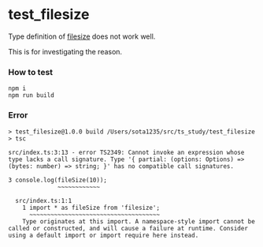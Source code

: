 test_filesize
====

Type definition of [filesize](https://www.npmjs.com/package/filesize) does not work well.

This is for investigating the reason.

### How to test

```
npm i
npm run build
```

### Error

```
> test_filesize@1.0.0 build /Users/sota1235/src/ts_study/test_filesize
> tsc

src/index.ts:3:13 - error TS2349: Cannot invoke an expression whose type lacks a call signature. Type '{ partial: (options: Options) => (bytes: number) => string; }' has no compatible call signatures.

3 console.log(fileSize(10));
              ~~~~~~~~~~~~

  src/index.ts:1:1
    1 import * as fileSize from 'filesize';
      ~~~~~~~~~~~~~~~~~~~~~~~~~~~~~~~~~~~~~
    Type originates at this import. A namespace-style import cannot be called or constructed, and will cause a failure at runtime. Consider using a default import or import require here instead.
```
